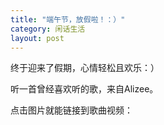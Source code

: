```yaml
---
title: "端午节，放假啦！：）"
category: 闲话生活
layout: post
---
```

终于迎来了假期，心情轻松且欢乐：）

听一首曾经喜欢听的歌，来自Alizee。

点击图片就能链接到歌曲视频：







